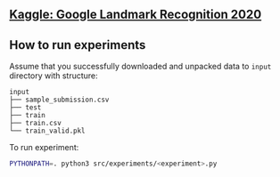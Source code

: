 

## [Kaggle: Google Landmark Recognition 2020](https://www.kaggle.com/c/landmark-recognition-2020)

<!-- <img src="https://storage.googleapis.com/kaggle-competitions/kaggle/19231/logos/header.png"> -->

## How to run experiments

Assume that you successfully downloaded and unpacked data to `input` directory
with structure:

```
input
├── sample_submission.csv
├── test
├── train
├── train.csv
└── train_valid.pkl
```

To run experiment:

```bash
PYTHONPATH=. python3 src/experiments/<experiment>.py
```